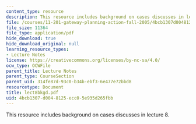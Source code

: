 ```yaml
---
content_type: resource
description: This resource includes background on cases discusses in lecture 8.
file: /courses/11-201-gateway-planning-action-fall-2005/4bcb1307d0048125ecc05e935d265fbb_lect8bkgd.pdf
file_size: 11364
file_type: application/pdf
hide_download: true
hide_download_original: null
learning_resource_types:
- Lecture Notes
license: https://creativecommons.org/licenses/by-nc-sa/4.0/
ocw_type: OCWFile
parent_title: Lecture Notes
parent_type: CourseSection
parent_uid: 314fe87d-93c0-b34b-ebf3-6e477e72bbd8
resourcetype: Document
title: lect8bkgd.pdf
uid: 4bcb1307-d004-8125-ecc0-5e935d265fbb
---
```

This resource includes background on cases discusses in lecture 8.